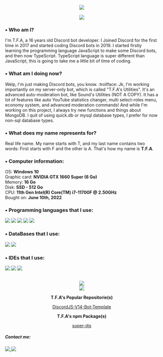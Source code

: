 <p align="center">
  <img src="https://media.discordapp.net/attachments/1006491186875338823/1017090536861093968/04a12f46f555b3c260d00d37e69c3e7a.png">
  <br>
  <br>
  <img src="https://lanyard.cnrad.dev/api/849413565487382578">
</p>

### • Who am I?
I'm T.F.A, a 16 years old Discord bot developer. I Joined Discord for the first time in 2017 and started coding Discord bots in 2019. I started firstly learning the programming language JavaScript to make some Discord bots, and then now TypeScript. TypeScript language is super different than JavaScript, this is going to take me a little bit of time of coding.

### • What am I doing now?
Welp, I'm just making Discord bots, you know. :trollface:
Jk, I'm working importantly on my server-only bot, which is called "T.F.A's Utilities". It's an advanced auto-moderation bot, like Sound's Utilities (NOT A COPY). It has a lot of features like auto YouTube statistics changer, multi select-roles menu, economy system, and advanced moderation commands! And while I'm working on this project, I always try new functions and things about MongoDB. I quit of using quick.db or mysql database types, I prefer for now non-sql database types.

### • What does my name represents for?
Real life name. My name starts with T, and my last name contains two words: First starts with F and the other is A. That's how my name is **T.F.A**.

### • Computer information:<br>
OS: **Windows 10**<br>
Graphic card: **NVIDIA GTX 1660 Super (6 Go)**<br>
Memory: **16 Go**<br>
Disk: **SSD - 512 Go**<br>
CPU: **11th Gen Intel(R) Core(TM) i7-11700F @ 2.50GHz**<br>
Bought on: **June 10th, 2022**<br>

### • Programming languages that I use:<br>
<img src="https://img.shields.io/badge/100%20Percent-100000?logo=javascript&style=flat&label=JavaScript&color=32cd32"> <img src="https://img.shields.io/badge/90%20Percent-100000?logo=typescript&style=flat&label=TypeScript&color=32cd32"> <img src="https://img.shields.io/badge/75 Percent-100000?logo=python&style=flat&label=Python&color=green"> <img src="https://img.shields.io/badge/50%20Percent-100000?logo=html5&style=flat&label=HTML 5&color=yellow"> <img src="https://img.shields.io/badge/20%20Percent-100000?logo=arduino&style=flat&logoColor=00979D&label=Arduino&color=orange">

### • DataBases that I use:<br>
<img src="https://img.shields.io/badge/100 Percent-100000?logo=mongodb&style=flat&label=MongoDB&color=32cd32"> <img src="https://img.shields.io/badge/0 Percent-100000?logo=sqlite&style=flat&logoColor=blue&label=Quick.DB&color=red">

### • IDEs that I use:<br>
<img src="https://img.shields.io/badge/100 Percent-100000?logo=visual%20studio%20code&style=flat&logoColor=blue&label=Visual Studio Code&color=32cd32"> <img src="https://img.shields.io/badge/100%20Percent-100000?logo=the%20algorithms&style=flat&logoColor=white&label=AlgoBox&color=32cd32"> <img src="https://img.shields.io/badge/0 Percent-100000?logo=replit&style=flat&label=Repl.it&color=red">

<br>
<div align="center">
    <img src="https://github-readme-stats.vercel.app/api?username=TFAGaming&theme=blue-green">
<br>
    <img src="https://github-readme-stats.vercel.app/api/top-langs/?username=TFAGaming&theme=blue-green">
<br>
<p>
    <b>
        T.F.A's Popular Repositorie(s)
    </b>
</p>
<a href="https://github.com/TFAGaming/DiscordJS-V14-Bot-Template">
    DiscordJS-V14-Bot-Template
</a>

<br>
<p>
  <b>
    T.F.A's npm Package(s)
  </b>
</p>
<a href="https://www.npmjs.com/package/super-djs"> 
  super-djs
</a>
</div>

##### Contact me:<br>
<a href="https://www.youtube.com/c/TFA7524">
  <img src="https://img.shields.io/badge/YouTube-100000?logo=youtube&style=social">
</a>
<a href="https://discord.com/users/849413565487382578">
    <img src="https://img.shields.io/badge/Discord-100000?logo=discord&style=social">
</a>
